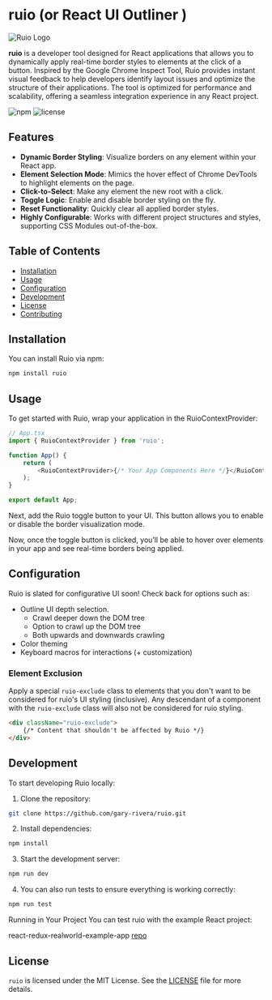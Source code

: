 
# ruio (or React UI Outliner )

![Ruio Logo](https://raw.githubusercontent.com/gary-rivera/ruio/main/assets/logo.png)

**ruio** is a developer tool designed for React applications that allows you to dynamically apply real-time border styles to elements at the click of a button. Inspired by the Google Chrome Inspect Tool, Ruio provides instant visual feedback to help developers identify layout issues and optimize the structure of their applications. The tool is optimized for performance and scalability, offering a seamless integration experience in any React project.

![npm](https://img.shields.io/npm/v/ruio) ![license](https://img.shields.io/npm/l/ruio)

## Features

- **Dynamic Border Styling**: Visualize borders on any element within your React app.
- **Element Selection Mode**: Mimics the hover effect of Chrome DevTools to highlight elements on the page.
- **Click-to-Select**: Make any element the new root with a click.
- **Toggle Logic**: Enable and disable border styling on the fly.
- **Reset Functionality**: Quickly clear all applied border styles.
- **Highly Configurable**: Works with different project structures and styles, supporting CSS Modules out-of-the-box.

## Table of Contents

- [Installation](#installation)
- [Usage](#usage)
- [Configuration](#configuration)
- [Development](#development)
- [License](#license)
- [Contributing](#contributing)

## Installation

You can install Ruio via npm:

```bash
npm install ruio
```

## Usage

To get started with Ruio, wrap your application in the RuioContextProvider:

```javascript
// App.tsx
import { RuioContextProvider } from 'ruio';

function App() {
	return (
		<RuioContextProvider>{/* Your App Components Here */}</RuioContextProvider>
	);
}

export default App;
```

Next, add the Ruio toggle button to your UI. This button allows you to enable or disable the border visualization mode.

Now, once the toggle button is clicked, you’ll be able to hover over elements in your app and see real-time borders being applied.

## Configuration

Ruio is slated for configurative UI soon! Check back for options such as:

- Outline UI depth selection.
  - Crawl deeper down the DOM tree
  - Option to crawl up the DOM tree
  - Both upwards and downwards crawling
- Color theming
- Keyboard macros for interactions (+ customization)

### Element Exclusion

Apply a special `ruio-exclude` class to elements that you don't want to be considered for ruio's UI styling (inclusive). Any descendant of a component with the `ruio-exclude` class will also not be considered for ruio styling.

```html
<div className="ruio-exclude">
	{/* Content that shouldn't be affected by Ruio */}
</div>
```

## Development

To start developing Ruio locally:

1. Clone the repository:

```bash
git clone https://github.com/gary-rivera/ruio.git
```

2. Install dependencies:

```bash
npm install
```

3. Start the development server:

```bash
npm run dev
```

4. You can also run tests to ensure everything is working correctly:

```bash
npm run test
```

Running in Your Project
You can test ruio with the example React project:

react-redux-realworld-example-app [repo](https://github.com/gothinkster/react-redux-realworld-example-app)

## License

`ruio` is licensed under the MIT License. See the [LICENSE](./LICENSE) file for more details.
